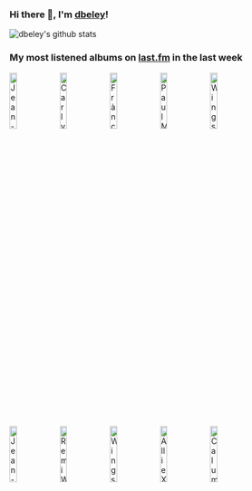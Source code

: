 ### Hi there 👋, I'm [dbeley](https://dbeley.ovh/en)!

![dbeley's github stats](https://github-readme-stats.vercel.app/api?username=dbeley)

### My most listened albums on [last.fm](https://www.last.fm/user/d_beley) in the last week

[<img src='https://lastfm.freetls.fastly.net/i/u/300x300/82a8b3e6ca314648ae01d7f8e5512b5f.jpg' width='16%' height='16%' alt='Jean-Philippe Goude - Goude: Aux solitudes'>](https://www.last.fm/music/jean-philippe%2bgoude/goude%253a%2baux%2bsolitudes)&nbsp;
[<img src='https://lastfm.freetls.fastly.net/i/u/300x300/fa8aa6b3a9381871d7b0050f0dd2155a.jpg' width='16%' height='16%' alt='Carly Rae Jepsen - The Loveliest Time'>](https://www.last.fm/music/carly%2brae%2bjepsen/the%2bloveliest%2btime)&nbsp;
[<img src='https://lastfm.freetls.fastly.net/i/u/300x300/f60315f8e59644bbc4c63839afeff78b.jpg' width='16%' height='16%' alt='Frànçois & The Atlas Mountains - Piano Ombre'>](https://www.last.fm/music/fr%25c3%25a0n%25c3%25a7ois%2b%2526%2bthe%2batlas%2bmountains/piano%2bombre)&nbsp;
[<img src='https://lastfm.freetls.fastly.net/i/u/300x300/56a3dc32cdceee45a49b20cf5a97313a.jpg' width='16%' height='16%' alt='Paul McCartney - Ram (Archive Collection)'>](https://www.last.fm/music/paul%2bmccartney/ram%2b%2528archive%2bcollection%2529)&nbsp;
[<img src='https://lastfm.freetls.fastly.net/i/u/300x300/65d5754129ceda58929f622c82e999c3.jpg' width='16%' height='16%' alt='Wings - Back To The Egg'>](https://www.last.fm/music/wings/back%2bto%2bthe%2begg)&nbsp;
<br>
[<img src='https://lastfm.freetls.fastly.net/i/u/300x300/a8adbbebe60860797ecdcc64db8d5abe.jpg' width='16%' height='16%' alt='Jean-Philippe Goude - Goude: Rock de chambre'>](https://www.last.fm/music/jean-philippe%2bgoude/goude%253a%2brock%2bde%2bchambre)&nbsp;
[<img src='https://lastfm.freetls.fastly.net/i/u/300x300/3fef92b5b495c9f627136789cd811b59.jpg' width='16%' height='16%' alt='Remi Wolf - Juno'>](https://www.last.fm/music/remi%2bwolf/juno)&nbsp;
[<img src='https://lastfm.freetls.fastly.net/i/u/300x300/c76513ae9e3981fc477fc122cf86f51f.png' width='16%' height='16%' alt='Wings - Band On The Run (Standard)'>](https://www.last.fm/music/wings/band%2bon%2bthe%2brun%2b%2528standard%2529)&nbsp;
[<img src='https://lastfm.freetls.fastly.net/i/u/300x300/9bc4e8d03571689a6a7e2c82707fc566.jpg' width='16%' height='16%' alt='Allie X - Cape God'>](https://www.last.fm/music/allie%2bx/cape%2bgod)&nbsp;
[<img src='https://lastfm.freetls.fastly.net/i/u/300x300/b986d85afe18796a5d02598a34a4f961.jpg' width='16%' height='16%' alt='Calum Bowen - Pikuniku'>](https://www.last.fm/music/calum%2bbowen/pikuniku)&nbsp;
<br>
